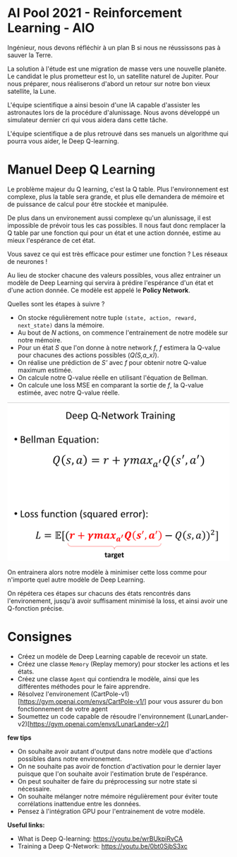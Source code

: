 # AI Pool 2021 - Reinforcement Learning - AIO

Ingénieur, nous devons réfléchir à un plan B si nous ne réussissons pas à sauver la Terre.

La solution à l'étude est une migration de masse vers une nouvelle planète. Le candidat le plus prometteur est Io, un satellite naturel de Jupiter.
Pour nous préparer, nous réaliserons d'abord un retour sur notre bon vieux satellite, la Lune.

L'équipe scientifique a ainsi besoin d'une IA capable d'assister les astronautes lors de la procédure d'alunissage.
Nous avons développé un simulateur dernier cri qui vous aidera dans cette tâche.

L'équipe scientifique a de plus retrouvé dans ses manuels un algorithme qui pourra vous aider, le Deep Q-learning.

# Manuel Deep Q Learning

Le problème majeur du Q learning, c'est la Q table.
Plus l'environnement est complexe, plus la table sera grande, et plus elle demandera de mémoire et de puissance de calcul pour être stockée et manipulée.

De plus dans un environement aussi complexe qu'un alunissage, il est impossible de prévoir tous les cas possibles.
Il nous faut donc remplacer la Q table par une fonction qui pour un état et une action donnée, estime au mieux l'espérance de cet état.

Vous savez ce qui est très efficace pour estimer une fonction ? Les réseaux de neurones !

Au lieu de stocker chacune des valeurs possibles, vous allez entrainer un modèle de Deep Learning qui servira à prédire l'espérance d'un état et d'une action donnée.
Ce modèle est appelé le **Policy Network**.

Quelles sont les étapes à suivre ?

- On stocke régulièrement notre tuple `(state, action, reward, next_state)` dans la mémoire.
- Au bout de *N* actions, on commence l'entrainement de notre modèle sur notre mémoire.
- Pour un état *S* que l'on donne à notre network *f*, *f* estimera la Q-value pour chacunes des actions possibles (*Q(S,a_x)*).
- On réalise une prédiction de *S'* avec *f* pour obtenir notre Q-value maximum estimée.
- On calcule notre Q-value réelle en utilisant l'équation de Bellman.
- On calcule une loss MSE en comparant la sortie de *f*, la Q-value estimée, avec notre Q-value réelle.

<img src="./.img/Deep_Q-Network_raining.png" width=600px />

On entrainera alors notre modèle à minimiser cette loss comme pour n'importe quel autre modèle de Deep Learning.

On répétera ces étapes sur chacuns des états rencontrés dans l'environement, jusqu'à avoir suffisament minimisé la loss, et ainsi avoir une Q-fonction précise.

# Consignes
- Créez un modèle de Deep Learning capable de recevoir un state.
- Créez une classe `Memory` (Replay memory) pour stocker les actions et les états.
- Créez une classe `Agent` qui contiendra le modèle, ainsi que les différentes méthodes pour le faire apprendre.
- Résolvez l'environement (CartPole-v1)[https://gym.openai.com/envs/CartPole-v1/] pour vous assurer du bon fonctionnement de votre agent
- Soumettez un code capable de résoudre l'environnement (LunarLander-v2)[https://gym.openai.com/envs/LunarLander-v2/]

**few tips**
- On souhaite avoir autant d'output dans notre modèle que d'actions possibles dans notre environement.
- On ne souhaite pas avoir de fonction d'activation pour le dernier layer puisque que l'on souhaite avoir l'estimation brute de l'espérance.
- On peut souhaiter de faire du préprocessing sur notre state si nécessaire.
- On souhaite mélanger notre mémoire régulièrement pour éviter toute corrélations inattendue entre les données.
- Pensez à l'intégration GPU pour l'entrainement de votre modèle.


**Useful links:**
- What is Deep Q-learning: https://youtu.be/wrBUkpiRvCA
- Training a Deep Q-Network: https://youtu.be/0bt0SjbS3xc
